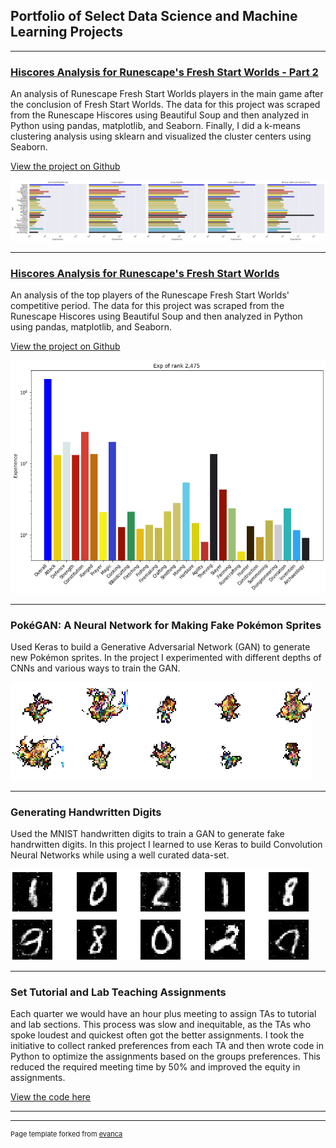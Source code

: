 ## Portfolio of Select Data Science and Machine Learning Projects

---

### [Hiscores Analysis for Runescape's Fresh Start Worlds - Part 2](FSWAnalysis.md)

An analysis of Runescape Fresh Start Worlds players in the main game after the conclusion of Fresh Start Worlds. The data for this project was scraped from the Runescape Hiscores using Beautiful Soup and then analyzed in Python using pandas, matplotlib, and Seaborn. Finally, I did a k-means clustering analysis using sklearn and visualized the cluster centers using Seaborn.

[View the project on Github](https://github.com/trevbrunnen/RunescapeFSW)

<img src="images/FSW_Cluster_BarChart.png?raw=true"/>

---

### [Hiscores Analysis for Runescape's Fresh Start Worlds](FSWAnalysis_competitive.md)

An analysis of the top players of the Runescape Fresh Start Worlds' competitive period. The data for this project was scraped from the Runescape Hiscores using Beautiful Soup and then analyzed in Python using pandas, matplotlib, and Seaborn.

[View the project on Github](https://github.com/trevbrunnen/RunescapeFSW)

<img src="images/Rank2475Exp_RS3_FSW.png?raw=true"/>

---
### PokéGAN: A Neural Network for Making Fake Pokémon Sprites
Used Keras to build a Generative Adversarial Network (GAN) to generate new Pokémon sprites. In the project I experimented with different depths of CNNs and various ways to train the GAN.

<img src="images/ExampleSprites.png?raw=true"/>

---

### Generating Handwritten Digits

Used the MNIST handwritten digits to train a GAN to generate fake handrwitten digits. In this project I learned to use Keras to build Convolution Neural Networks while using a well curated data-set.

<img src="images/ExampleDigits.png?raw=true"/>

---

### Set Tutorial and Lab Teaching Assignments

Each quarter we would have an hour plus meeting to assign TAs to tutorial and lab sections. This process was slow and inequitable, as the TAs who spoke loudest and quickest often got the better assignments. I took the initiative to collect ranked preferences from each TA and then wrote code in Python to optimize the assignments based on the groups preferences. This reduced the required meeting time by 50% and improved the equity in assignments.

[View the code here](https://github.com/trevbrunnen/extra-code/blob/ca479f8b206c3bf1663a77f7268add8c3b18a195/betterTAAssignments.py)

---

---
<p style="font-size:11px">Page template forked from <a href="https://github.com/evanca/quick-portfolio">evanca</a></p>
<!-- Remove above link if you don't want to attibute -->
